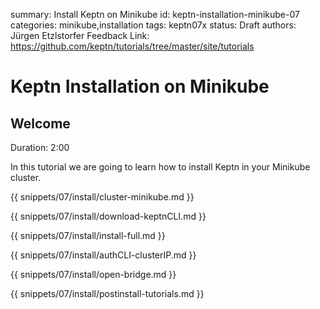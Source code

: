 summary: Install Keptn on Minikube
id: keptn-installation-minikube-07
categories: minikube,installation
tags: keptn07x
status: Draft 
authors: Jürgen Etzlstorfer
Feedback Link: https://github.com/keptn/tutorials/tree/master/site/tutorials


# Keptn Installation on Minikube

## Welcome
Duration: 2:00

In this tutorial we are going to learn how to install Keptn in your Minikube cluster.

{{ snippets/07/install/cluster-minikube.md }}

{{ snippets/07/install/download-keptnCLI.md }}

{{ snippets/07/install/install-full.md }}

{{ snippets/07/install/authCLI-clusterIP.md }}

{{ snippets/07/install/open-bridge.md }}

{{ snippets/07/install/postinstall-tutorials.md }}
